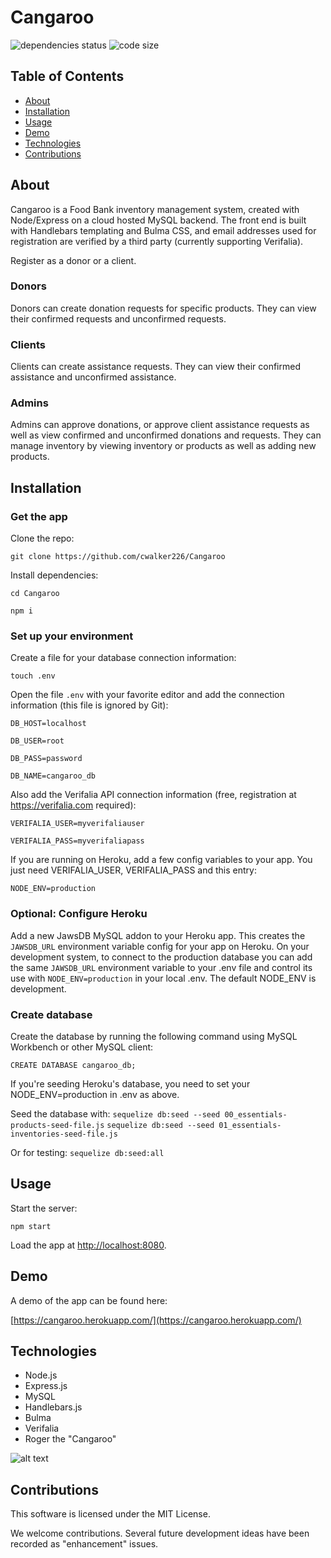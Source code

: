# Cangaroo
![dependencies status](https://img.shields.io/david/cwalker226/Cangaroo?style=for-the-badge)
![code size](https://img.shields.io/github/languages/code-size/cwalker226/Cangaroo?style=for-the-badge)

## Table of Contents
* [About](#about)
* [Installation](#installation)
* [Usage](#usage)
* [Demo](#demo)
* [Technologies](#technologies)
* [Contributions](#contributions)

## About
Cangaroo is a Food Bank inventory management system, created with Node/Express on a cloud hosted MySQL backend. The front end is built with Handlebars templating and Bulma CSS, and email addresses used for registration are verified by a third party (currently supporting Verifalia).

Register as a donor or a client. 

### Donors

Donors can create donation requests for specific products. They can view their confirmed requests and unconfirmed requests.

### Clients

Clients can create assistance requests. They can view their confirmed assistance and unconfirmed assistance.

### Admins

Admins can approve donations, or approve client assistance requests as well as view confirmed and unconfirmed donations and requests. They can manage inventory by viewing inventory or products as well as adding new products.

## Installation

### Get the app

Clone the repo:

`git clone https://github.com/cwalker226/Cangaroo`

Install dependencies:

`cd Cangaroo`

`npm i`

### Set up your environment

Create a file for your database connection information:

`touch .env`

Open the file `.env` with your favorite editor and add the connection information (this file is ignored by Git):

`DB_HOST=localhost`

`DB_USER=root`

`DB_PASS=password`

`DB_NAME=cangaroo_db`

Also add the Verifalia API connection information (free, registration at https://verifalia.com required):

`VERIFALIA_USER=myverifaliauser`

`VERIFALIA_PASS=myverifaliapass`

If you are running on Heroku, add a few config variables to your app. You just need VERIFALIA_USER, VERIFALIA_PASS and this entry:

`NODE_ENV=production`

### Optional: Configure Heroku

Add a new JawsDB MySQL addon to your Heroku app. This creates the `JAWSDB_URL` environment variable config for your app on Heroku. On your development system, to connect to the production database you can add the same `JAWSDB_URL` environment variable to your .env file and control its use with `NODE_ENV=production` in your local .env. The default NODE_ENV is development.

### Create database

Create the database by running the following command using MySQL Workbench or other MySQL client:

`CREATE DATABASE cangaroo_db;`

If you're seeding Heroku's database, you need to set your NODE_ENV=production in .env as above.

Seed the database with:
`sequelize db:seed --seed 00_essentials-products-seed-file.js`
`sequelize db:seed --seed 01_essentials-inventories-seed-file.js`

Or for testing:
`sequelize db:seed:all`

## Usage

Start the server:

`npm start`

Load the app at [http://localhost:8080](http://localhost:8080).


## Demo
A demo of the app can be found here:

[https://cangaroo.herokuapp.com/](https://cangaroo.herokuapp.com/)

## Technologies
* Node.js
* Express.js
* MySQL
* Handlebars.js
* Bulma
* Verifalia
* Roger the "Cangaroo"

![alt text](https://i.ytimg.com/vi/KeKoEQ0ZxS0/hqdefault.jpg "Roger")

## Contributions

This software is licensed under the MIT License.

We welcome contributions. Several future development ideas have been recorded as "enhancement" issues.